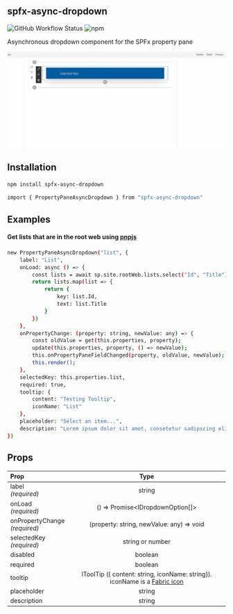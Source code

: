 ## spfx-async-dropdown

<span><img alt="GitHub Workflow Status" src="https://img.shields.io/github/workflow/status/clarktozer/spfx-async-dropdown/Build"></span>
<span><img alt="npm" src="https://img.shields.io/npm/v/spfx-async-dropdown"></span>

Asynchronous dropdown component for the SPFx property pane

![Screenshot](./screenshot.gif)

## Installation

```bash
npm install spfx-async-dropdown
```

```bash
import { PropertyPaneAsyncDropdown } from "spfx-async-dropdown"
```

## Examples

#### Get lists that are in the root web using [pnpjs](https://pnp.github.io/pnpjs/)

```bash
new PropertyPaneAsyncDropdown("list", {
    label: "List",
    onLoad: async () => {
        const lists = await sp.site.rootWeb.lists.select("Id", "Title").get();
        return lists.map(list => {
            return {
                key: list.Id,
                text: list.Title
            }
        })
    },
    onPropertyChange: (property: string, newValue: any) => {
        const oldValue = get(this.properties, property);
        update(this.properties, property, () => newValue);
        this.onPropertyPaneFieldChanged(property, oldValue, newValue);
        this.render();
    },
    selectedKey: this.properties.list,
    required: true,
    tooltip: {
        content: "Testing Tooltip",
        iconName: "List"
    },
    placeholder: "Select an item...",
    description: "Lorem ipsum dolor sit amet, consetetur sadipscing elitr, sed diam nonumy eirmod tempor invidunt ut labore et dolore magna aliquyam erat, sed diam voluptua"
})
```

## Props

| Prop                              |                                                                     Type                                                                     |
| :-------------------------------- | :------------------------------------------------------------------------------------------------------------------------------------------: |
| label<br/>_(required)_            |                                                                    string                                                                    |
| onLoad<br/>_(required)_           |                                                       () => Promise<IDropdownOption[]>                                                       |
| onPropertyChange<br/>_(required)_ |                                                  (property: string, newValue: any) => void                                                   |
| selectedKey<br/>_(required)_      |                                                               string or number                                                               |
| disabled                          |                                                                   boolean                                                                    |
| required                          |                                                                   boolean                                                                    |
| tooltip                           | IToolTip ({ content: string, iconName: string}). iconName is a [Fabric icon](https://developer.microsoft.com/en-us/fabric#/styles/web/icons) |
| placeholder                       |                                                                    string                                                                    |
| description                       |                                                                    string                                                                    |
